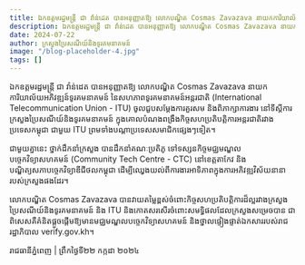 ```yaml
---
title: ឯកឧត្តមរដ្ឋមន្ត្រី ជា វ៉ាន់ដេត បានអនុញ្ញាតឱ្យ លោកបណ្ឌិត Cosmas Zavazava នាយកការិយាល័យអភិវឌ្ឍន៍ទូរគមនាគមន៍ នៃសហភាពទូរគមនាគមន៍អន្តរជាតិ (International Telecommunication Union - ITU)
description: ឯកឧត្តមរដ្ឋមន្ត្រី ជា វ៉ាន់ដេត បានអនុញ្ញាតឱ្យ លោកបណ្ឌិត Cosmas Zavazava នាយកការិយាល័យអភិវឌ្ឍន៍ទូរគមនាគមន៍ នៃសហភាពទូរគមនាគមន៍អន្តរជាតិ (International Telecommunication Union - ITU) ចូលជួបសម្តែងការគួរសម និងពិភាក្សាការងារ នៅទីស្តីការក្រសួងប្រៃសណីយ៍និងទូរគមនាគមន៍ ក្នុងគោលបំណងពង្រឹងកិច្ចសហប្រតិបត្តិការអន្តរជាតិរវាងប្រទេសកម្ពុជា ជាមួយ ITU ព្រមទាំងបណ្តាប្រទេសសមាជិកផ្សេងៗទៀត។
date: 2024-07-22
author: ក្រសួងប្រៃសណីយ៍និងទូរគមនាគមន៍
image: "/blog-placeholder-4.jpg"
tags: []
---
```


ឯកឧត្តមរដ្ឋមន្ត្រី ជា វ៉ាន់ដេត បានអនុញ្ញាតឱ្យ លោកបណ្ឌិត Cosmas Zavazava នាយកការិយាល័យអភិវឌ្ឍន៍ទូរគមនាគមន៍ នៃសហភាពទូរគមនាគមន៍អន្តរជាតិ (International Telecommunication Union - ITU) ចូលជួបសម្តែងការគួរសម និងពិភាក្សាការងារ នៅទីស្តីការក្រសួងប្រៃសណីយ៍និងទូរគមនាគមន៍ ក្នុងគោលបំណងពង្រឹងកិច្ចសហប្រតិបត្តិការអន្តរជាតិរវាងប្រទេសកម្ពុជា ជាមួយ ITU ព្រមទាំងបណ្តាប្រទេសសមាជិកផ្សេងៗទៀត។

ជាមួយគ្នានេះ ថ្នាក់ដឹកនាំក្រសួង បានដឹកនាំគណៈប្រតិភូ ទៅទស្សនកិច្ចមជ្ឈមណ្ឌលបច្ចេកវិទ្យាសហគមន៍ (Community Tech Centre - CTC) នៅខេត្តតាកែវ និងបណ្ឌិត្យសភាបច្ចេកវិទ្យាឌីជីថលកម្ពុជា ដើម្បីឈ្វេងយល់ពីការងារអាទិភាពក្នុងការអភិវឌ្ឍវិស័យនានារបស់ក្រសួងផងដែរ។

លោកបណ្ឌិត Cosmas Zavazava បានវាយតម្លៃខ្ពស់ចំពោះកិច្ចសហប្រតិបត្តិការដ៏ល្អរវាងក្រសួងប្រៃសណីយ៍និងទូរគមនាគមន៍ និង ITU និងកោតសរសើរចំពោះសមទ្ធិផលដែលក្រសួងសម្រេចបាន ជាពិសេសគឺគំនិតផ្តួចផ្តើមឱ្យមានមជ្ឈមណ្ឌលបច្ចេកវិទ្យាសហគមន៍ និងថ្នាលផ្ទៀងផ្ទាត់ឯកសាររបស់រាជរដ្ឋាភិបាល verify.gov.kh។

រាជធានីភ្នំពេញ | ព្រឹកថ្ងៃទី២២ កក្កដា ២០២៤
